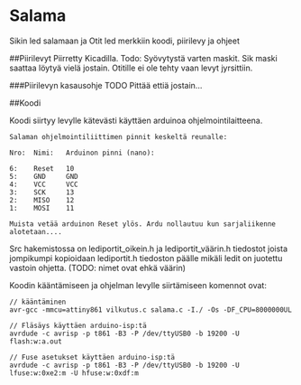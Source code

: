 # Salama
Sikin led salamaan ja Otit led merkkiin koodi, piirilevy ja ohjeet

##Piirilevyt
Piirretty Kicadilla.
Todo: Syövytystä varten maskit. Sik maski saattaa löytyä vielä jostain. Otitille ei ole tehty vaan levyt jyrsittiin.

###Piirilevyn kasausohje
TODO Pittää ettiä jostain...

##Koodi

Koodi siirtyy levylle kätevästi käyttäen arduinoa ohjelmointilaitteena.

```
Salaman ohjelmointiliittimen pinnit keskeltä reunalle:

Nro:  Nimi:   Arduinon pinni (nano):

6:    Reset   10
5:    GND     GND
4:    VCC     VCC
3:    SCK     13
2:    MISO    12
1:    MOSI    11

Muista vetää arduinon Reset ylös. Ardu nollautuu kun sarjaliikenne alotetaan....
```

Src hakemistossa on lediportit_oikein.h ja lediportit_väärin.h tiedostot joista jompikumpi kopioidaan lediportit.h tiedoston päälle mikäli ledit on juotettu vastoin ohjetta. (TODO: nimet ovat ehkä väärin)

Koodin kääntämiseen ja ohjelman levylle siirtämiseen komennot ovat:
```
// kääntäminen
avr-gcc -mmcu=attiny861 vilkutus.c salama.c -I./ -Os -DF_CPU=8000000UL  

// Fläsäys käyttäen arduino-isp:tä
avrdude -c avrisp -p t861 -B3 -P /dev/ttyUSB0 -b 19200 -U flash:w:a.out

// Fuse asetukset käyttäen arduino-isp:tä
avrdude -c avrisp -p t861 -B3 -P /dev/ttyUSB0 -b 19200 -U lfuse:w:0xe2:m -U hfuse:w:0xdf:m
```
